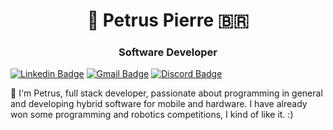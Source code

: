 <h1 align="center">🎈 Petrus Pierre 🇧🇷</h1>
<h3 align="center">Software Developer</h3>

[![Linkedin Badge](https://img.shields.io/badge/-Petrus%20Pierre-6633cc?style=flat-square&logo=Linkedin&logoColor=white&link=https://www.linkedin.com/in/petrus-pierre-3054ba18a/)](https://www.linkedin.com/in/petrus-pierre-3054ba18a/) 
[![Gmail Badge](https://img.shields.io/badge/-contato@petrus.dev.br-6633cc?style=flat-square&logo=Gmail&logoColor=white&link=mailto:contato@petrus.dev.br)](mailto:contato@petrus.dev.br)
[![Discord Badge](https://img.shields.io/badge/-petrus.tsx-6633cc?style=flat-square&logo=Discord&logoColor=white&link=mailto:contato@petrus.dev.br)](https://discord.com)

🖖 I'm Petrus, full stack developer, passionate about programming in general and developing hybrid software for mobile and hardware. I have already won some programming and robotics competitions, I kind of like it. :)
